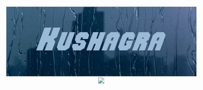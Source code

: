 <p align="center">
<img src="img/name.gif">
<img src="https://github-readme-streak-stats.herokuapp.com?user=kushagraa-j&theme=dark&hide_border=true&background=222831">
</p>
